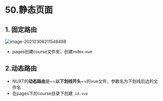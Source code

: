 # 50.静态页面

## 1. 固定路由

![image-20210306211548488](https://raw.githubusercontent.com/TWDH/Leetcode-From-Zero/pictures/img/image-20210306211548488.png)

* pages创建course文件夹，创建index.vue

## 2.动态路由

* NUXT的**动态路由**是==**以下划线开头**==的vue文件，参数名为下划线后边的文件名
* 在pages下的course目录下创建`_id.vue`

